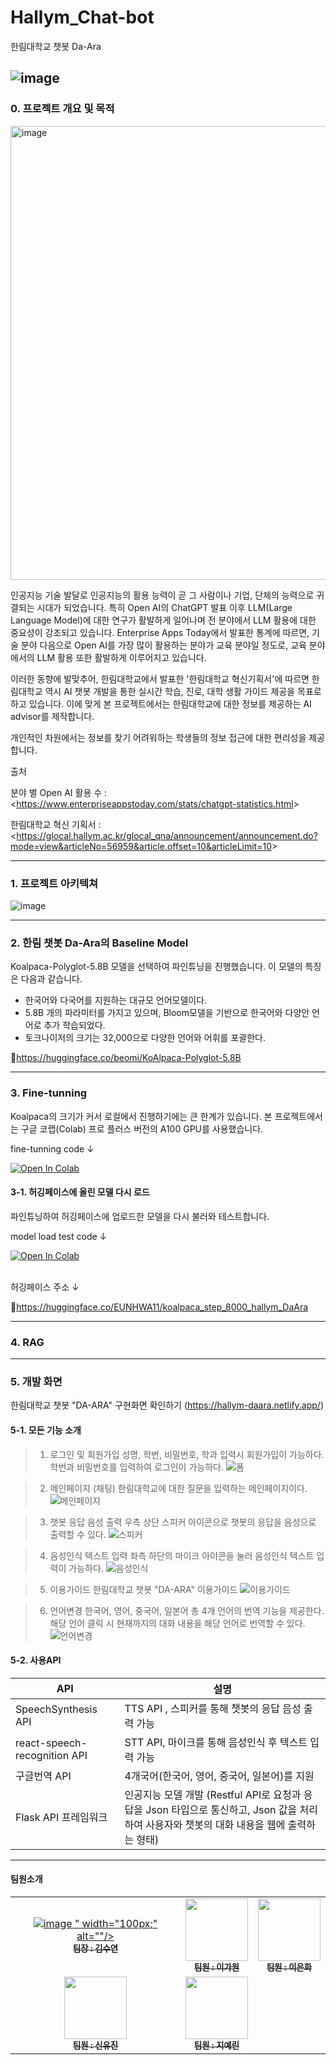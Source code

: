 # Hallym_Chat-bot
한림대학교 챗봇 Da-Ara

![image](https://github.com/Kimsuyeon0809/Hallym_Chat-bot/assets/171135177/46204ddc-5bb4-4632-81b6-9c52048e8922)
-----------------


### 0. 프로젝트 개요 및 목적

<img width="726" alt="image" src="https://github.com/Kimsuyeon0809/Hallym_Chat-bot/assets/171135177/01593c25-c215-4543-aa71-78d55f7629e2">

 인공지능 기술 발달로 인공지능의 활용 능력이 곧 그 사람이나 기업, 단체의 능력으로 귀결되는 시대가 되었습니다. 특히 Open AI의 ChatGPT 발표 이후 LLM(Large Language Model)에 대한 연구가 활발하게 일어나며 전 분야에서 LLM 활용에 대한 중요성이 강조되고 있습니다. Enterprise Apps Today에서 발표한 통계에 따르면, 기술 분야 다음으로 Open AI를 가장 많이 활용하는 분야가 교육 분야일 정도로, 교육 분야에서의 LLM 활용 또한 활발하게 이루어지고 있습니다.

 이러한 동향에 발맞추어, 한림대학교에서 발표한 '한림대학교 혁신기획서'에 따르면 한림대학교 역시 AI 챗봇 개발을 통한 실시간 학습, 진로, 대학 생활 가이드 제공을 목표로하고 있습니다. 이에 맞게 본 프로젝트에서는 한림대학교에 대한 정보를 제공하는 AI advisor를 제작합니다.

 개인적인 차원에서는 정보를 찾기 어려워하는 학생들의 정보 접근에 대한 편리성을 제공합니다.

출처 

분야 별 Open AI 활용 수 : <<https://www.enterpriseappstoday.com/stats/chatgpt-statistics.html>>

한림대학교 혁신 기획서 : <<https://glocal.hallym.ac.kr/glocal_qna/announcement/announcement.do?mode=view&articleNo=56959&article.offset=10&articleLimit=10>>

-----------------
### 1. 프로젝트 아키텍쳐
![image](https://github.com/Kimsuyeon0809/Hallym_Chat-bot/assets/171135177/1928fbc4-3a6e-456c-b097-4eebf92cb4e1)

-----------------

### 2. 한림 챗봇 Da-Ara의 Baseline Model
 Koalpaca-Polyglot-5.8B 모델을 선택하여 파인튜닝을 진행했습니다. 이 모델의 특징은 다음과 같습니다.
   - 한국어와 다국어를 지원하는 대규모 언어모델이다.
   - 5.8B 개의 파라미터를 가지고 있으며, Bloom모델을 기반으로 한국어와 다양안 언어로 추가 학습되었다.
   - 토크나이저의 크기는 32,000으로 다양한 언어와 어휘를 포괄한다.
     
🤗<https://huggingface.co/beomi/KoAlpaca-Polyglot-5.8B>

----------------
### 3. Fine-tunning

 Koalpaca의 크기가 커서 로컬에서 진행하기에는 큰 한계가 있습니다. 본 프로젝트에서는 구글 코랩(Colab) 프로 플러스 버전의 A100 GPU를 사용했습니다.

fine-tunning code &darr; 

<a style='display:inline' target="_blank" href="https://drive.google.com/file/d/1sGJOqHJOOthNo5KTPrjZZo14y-zLNzCf/view?usp=sharing">
  <img src="https://colab.research.google.com/assets/colab-badge.svg" alt="Open In Colab"/>
</a>

#### 3-1. 허깅페이스에 올린 모델 다시 로드

 파인튜닝하여 허깅페이스에 업로드한 모델을 다시 불러와 테스트합니다.

 model load test code &darr; 
 
<a style='display:inline' target="_blank" href="https://colab.research.google.com/drive/1XlfRxnlC1dmt2HoMj4BoVJiNLurVvWre?usp=sharing">
  <img src="https://colab.research.google.com/assets/colab-badge.svg" alt="Open In Colab"/>
</a>

<br/>
<br/>

 허깅페이스 주소 &darr;
 
 🤗<https://huggingface.co/EUNHWA11/koalpaca_step_8000_hallym_DaAra>
 

 -----------------------

 ### 4. RAG




 ------------------------


### 5. 개발 화면 
한림대학교 챗봇 "DA-ARA" 구현화면 확인하기
(https://hallym-daara.netlify.app/)



#### 5-1. 모든 기능 소개
> 1. 로그인 및 회원가입
성명, 학번, 비밀번호, 학과 입력시 회원가입이 가능하다.
학번과 비밀번호를 입력하여 로그인이 가능하다.
![폼](https://github.com/Kimsuyeon0809/Hallym_Chat-bot/assets/108513967/4dd90a36-ca49-4719-9b47-3b0fb732c297)

> 2. 메인페이지 (채팅)
한림대학교에 대한 질문을 입력하는 메인페이지이다.
![메인페이지](https://github.com/Kimsuyeon0809/Hallym_Chat-bot/assets/108513967/8f8629c8-1ef8-4cd6-8f42-d368ba4ad14e)

> 3. 챗봇 응답 음성 출력
우측 상단 스피커 아이콘으로 챗봇의 응답을 음성으로 출력할 수 있다.
![스피커](https://github.com/Kimsuyeon0809/Hallym_Chat-bot/assets/108513967/982a6d6a-8dc7-4cd6-bb9d-a4604acb7a4a)

> 4. 음성인식 텍스트 입력
좌측 하단의 마이크 아이콘을 눌러 음성인식 텍스트 입력이 가능하다.
![음성인식](https://github.com/Kimsuyeon0809/Hallym_Chat-bot/assets/108513967/945be1b0-c9da-4557-a965-ca05c5be6abc)

> 5. 이용가이드
한림대학교 챗봇 "DA-ARA" 이용가이드 
![이용가이드](https://github.com/Kimsuyeon0809/Hallym_Chat-bot/assets/108513967/0fe0a3be-a9d6-4e91-8e72-3a7b99d0e5a7)

> 6. 언어변경
한국어, 영어, 중국어, 일본어 총 4개 언어의 번역 기능을 제공한다. 해당 언어 클릭 시 현재까지의 대화 내용을 해당 언어로 번역할 수 있다.
![언어변경](https://github.com/Kimsuyeon0809/Hallym_Chat-bot/assets/108513967/313c864d-8cf1-44c4-a6d9-ed1c3ec1b686)



#### 5-2. 사용API
|API|설명|
|------|---|
|SpeechSynthesis API|TTS API , 스피커를 통해 챗봇의 응답 음성 출력 가능|
|react-speech-recognition API|STT API, 마이크를 통해 음성인식 후 텍스트 입력 가능|
|구글번역 API|4개국어(한국어, 영어, 중국어, 일본어)를 지원|
|Flask API 프레임워크|인공지능 모델 개발 (Restful API로 요청과 응답을 Json 타입으로 통신하고, Json 값을 처리하여 사용자와 챗봇의 대화 내용을 웹에 출력하는 형태)|

-------------------

#### 팀원소개

<table>
  <tbody>
    <tr>
      <td align="center">
       <a href="https://github.com/Kimsuyeon0809">
        <img src="<img width="186" alt="image" src="https://github.com/Kimsuyeon0809/Hallym_Chat-bot/assets/171135177/c3d348ba-932c-4390-9180-49f50e74de15">
" width="100px;" alt=""/>
        <br />
        <sub><b>팀장 : 김수연 </b></sub></a><br /></td>
      <td align="center">
       <a href="https://github.com/Gawon77">
        <img src="" width="100px;" alt=""/>
        <br />
        <sub><b>팀원 : 이가원 </b></sub></a><br /></td>
      <td align="center">
       <a href="https://github.com/LeeEunHwaa">
        <img src="" width="100px;" alt=""/>
        <br />
        <sub><b>팀원 : 이은화 </b></sub></a><br /></td>
     <tr/>
      <td align="center">
       <a href="https://github.com/gwonbe">
        <img src="" width="100px;" alt=""/>
        <br />
        <sub><b>팀원 : 신유진 </b></sub></a><br /></td>
      <td align="center">
       <a href="https://github.com/YerinJi">
        <img src="" width="100px;" alt=""/>
        <br />
        <sub><b>팀원 : 지예린 </b></sub></a><br /></td>
    </tr>
  </tbody>
</table>





